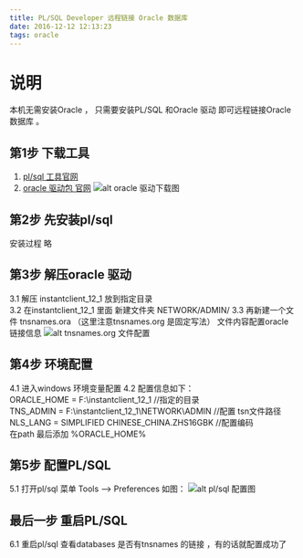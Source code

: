 ```yaml
---
title: PL/SQL Developer 远程链接 Oracle 数据库
date: 2016-12-12 12:13:23
tags: oracle
---
```


# 说明
本机无需安装Oracle ， 只需要安装PL/SQL 和Oracle 驱动 即可远程链接Oracle 数据库 。

## 第1步 下载工具
1. [pl/sql 工具官网](https://www.allroundautomations.com/)
2. [oracle 驱动包 官网](http://www.oracle.com/technetwork/topics/winx64soft-089540.html)
![alt oracle 驱动下载图](/images/archives/20161212115533951.png)

## 第2步 先安装pl/sql 
安装过程 略

## 第3步 解压oracle 驱动
3.1 解压 instantclient_12_1  放到指定目录  
3.2 在instantclient_12_1 里面 新建文件夹 NETWORK/ADMIN/
3.3 再新建一个文件 tnsnames.ora （这里注意tnsnames.org 是固定写法）
文件内容配置oracle 链接信息
![alt tnsnames.org 文件配置](/images/archives/20161212120245848.png)

## 第4步 环境配置
4.1 进入windows 环境变量配置
4.2 配置信息如下：  
ORACLE_HOME = F:\instantclient_12_1 //指定的目录  
TNS_ADMIN = F:\instantclient_12_1\NETWORK\ADMIN //配置 tsn文件路径  
NLS_LANG = SIMPLIFIED CHINESE_CHINA.ZHS16GBK //配置编码  
在path 最后添加 %ORACLE_HOME%  

## 第5步 配置PL/SQL
5.1 打开pl/sql 菜单 Tools –> Preferences 如图： 
![alt pl/sql 配置图](/images/archives/20161212121018344.png)

## 最后一步 重启PL/SQL
6.1 重启pl/sql 查看databases 是否有tnsnames 的链接 ，有的话就配置成功了

